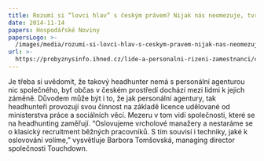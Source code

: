 ```yaml
---
title: Rozumí si “lovci hlav” s českým právem? Nijak nás neomezuje, tvrdí
date: 2014-11-14
papers: Hospodářské Noviny
papersLogo: >-
  /images/media/rozumi-si-lovci-hlav-s-ceskym-pravem-nijak-nas-neomezuje-tvrdi/papersLogo.png
url: >-
  https://probyznysinfo.ihned.cz/lide-a-personalni-rizeni-zamestnanci/c1-63117560-rozumi-si-lovci-hlav-s-nbsp-ceskym-pravem-nbsp-nijak-nas-neomezuje-tvrdi
---
```

Je třeba si uvědomit, že takový headhunter nemá s personální agenturou nic společného, byť občas v českém prostředí dochází mezi lidmi k jejich záměně. Důvodem může být i to, že jak personální agentury, tak headhunteři provozují svou činnost na základě licence udělované od ministerstva práce a sociálních věcí. Mezeru v tom vidí společnosti, které se na headhunting zaměřují. “Oslovujeme vrcholové manažery a nestaráme se o klasický recruitment běžných pracovníků. S tím souvisí i techniky, jaké k oslovování volíme,” vysvětluje Barbora Tomšovská, managing director společnosti Touchdown.
